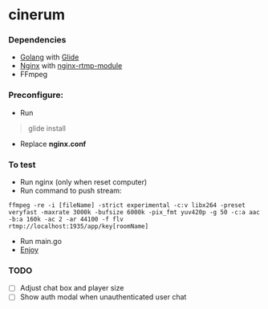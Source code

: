 # cinerum

### Dependencies

- [Golang](http://golang.org/) with [Glide](https://github.com/Masterminds/glide)
- [Nginx](https://nginx.org/) with [nginx-rtmp-module](https://github.com/arut/nginx-rtmp-module)
- FFmpeg

### Preconfigure:
- Run
> glide install
- Replace **nginx.conf**

### To test
- Run nginx (only when reset computer)
- Run command to push stream:
```
ffmpeg -re -i [fileName] -strict experimental -c:v libx264 -preset veryfast -maxrate 3000k -bufsize 6000k -pix_fmt yuv420p -g 50 -c:a aac -b:a 160k -ac 2 -ar 44100 -f flv rtmp://localhost:1935/app/key[roomName]
```
- Run main.go
- [Enjoy](http://localhost:3000)

### TODO
- [ ] Adjust chat box and player size
- [ ] Show auth modal when unauthenticated user chat